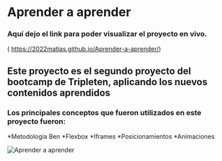 # Aprender a aprender
### Aquí dejo el link para poder visualizar el proyecto en vivo.
( https://2022matias.github.io/Aprender-a-aprender/)

## Este proyecto es el segundo proyecto del bootcamp de Tripleten, aplicando los nuevos contenidos aprendidos
### Los principales conceptos que fueron utilizados en este proyecto fueron:
*Metodología Ben
*Flexbox
*Iframes
*Posicionamientos
*Animaciones


![ Aprender a aprender](./images/gifAprender.gif)
